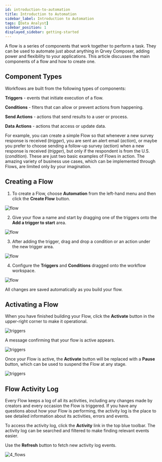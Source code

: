 ```yaml
---
id: introduction-to-automation
title: Introduction to Automation
sidebar_label: Introduction to Automation
tags: [Data Analyst]
sidebar_position: 1
displayed_sidebar: getting-started
---
```


<div style={{textAlign: "justify"}}>

A flow is a series of components that work together to perform a task. They can be used to automate just about anything in Qrvey Composer, adding power and flexibility to your applications. This article discusses the main components of a flow and how to create one.

## Component Types
Workflows are built from the following types of components:

 **Triggers** - events that initiate execution of a flow.

 **Conditions** - filters that can allow or prevent actions from happening.

 **Send Actions** - actions that send results to a user or process.

 **Data Actions** - actions that access or update data.

For example, you can create a simple Flow so that whenever a new survey response is received (*trigger*), you are sent an alert email (*action*), or maybe you prefer to choose sending a follow-up survey (*action*) when a new response is received (*trigger*), but only if the respondent is from the U.S. (*condition*). These are just two basic examples of Flows in action. The amazing variety of business use cases, which can be implemented through Flows, are limited only by your imagination.

## Creating a Flow
1. To create a Flow, choose **Automation** from the left-hand menu and then click the **Create Flow** button.


![flow](https://s3.amazonaws.com/cdn.qrvey.com/documentation_assets/ui-docs/automation/3.4.6.1_flows/flows1.png#thumbnail)

2. Give your flow a name and start by dragging one of the triggers onto the **Add a trigger to start** area. 

![flow](https://s3.amazonaws.com/cdn.qrvey.com/documentation_assets/ui-docs/automation/3.4.6.1_flows/create2.png#thumbnail)

3. After adding the trigger, drag and drop a condition or an action under the new trigger area.


![flow](https://s3.amazonaws.com/cdn.qrvey.com/documentation_assets/ui-docs/automation/3.4.6.1_flows/create3.png#thumbnail) 
 

4. Configure the **Triggers** and **Conditions** dragged onto the workflow workspace.


![flow](https://s3.amazonaws.com/cdn.qrvey.com/documentation_assets/ui-docs/automation/3.4.6.1_flows/create4.png#thumbnail) 

All changes are saved automatically as you build your flow. 

## Activating a Flow

When you have finished building your Flow, click the **Activate** button in the upper-right corner to make it operational. 
 
![triggers](https://s3.amazonaws.com/cdn.qrvey.com/documentation_assets/ui-docs/automation/3.4.6.2_triggers/2_triggers.png#thumbnail-20)

A message confirming that your flow is active appears.

![triggers](https://s3.amazonaws.com/cdn.qrvey.com/documentation_assets/ui-docs/automation/3.4.6.2_triggers/activate.png#thumbnail-40)

Once your Flow is active, the **Activate** button will be replaced with a **Pause** button, which can be used to suspend the Flow at any stage.

![triggers](https://s3.amazonaws.com/cdn.qrvey.com/documentation_assets/ui-docs/automation/3.4.6.2_triggers/pause.png#thumbnail-20)


## Flow Activity Log
Every Flow keeps a log of all its activities, including any changes made by creators and every occasion the Flow is triggered. If you have any questions about how your Flow is performing, the activity log is the place to see detailed information about its activities, errors and events.

To access the activity log, click the **Activity** link in the top blue toolbar. The activity log can be searched and filtered to make finding relevant events easier. 

Use the **Refresh** button to fetch new activity log events.

![4_flows](https://s3.amazonaws.com/cdn.qrvey.com/documentation_assets/ui-docs/automation/3.4.6.1_flows/4_flows.png#thumbnail) 

 
</div>